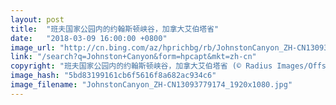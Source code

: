 ```yaml
---
layout: post
title:  "班夫国家公园内的约翰斯顿峡谷，加拿大艾伯塔省"
date:   "2018-03-09 16:00:00 +0800"
image_url: "http://cn.bing.com/az/hprichbg/rb/JohnstonCanyon_ZH-CN13093779174_1920x1080.jpg"
link: "/search?q=Johnston+Canyon&form=hpcapt&mkt=zh-cn"
copyright: "班夫国家公园内的约翰斯顿峡谷，加拿大艾伯塔省 (© Radius Images/Offset)"
image_hash: "5bd83199161cb6f5616f8a682ac934c6"
image_filename: "JohnstonCanyon_ZH-CN13093779174_1920x1080.jpg"
---
```


